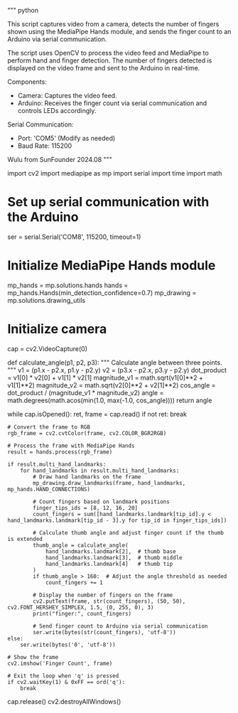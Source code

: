 
""" python

This script captures video from a camera, detects the number of fingers shown using 
the MediaPipe Hands module, and sends the finger count to an Arduino via serial communication.

The script uses OpenCV to process the video feed and MediaPipe to perform hand and finger 
detection. The number of fingers detected is displayed on the video frame and sent to 
the Arduino in real-time.

Components:
- Camera: Captures the video feed.
- Arduino: Receives the finger count via serial communication and controls LEDs accordingly.

Serial Communication:
- Port: 'COM5' (Modify as needed)
- Baud Rate: 115200

Wulu from SunFounder 2024.08
"""

import cv2
import mediapipe as mp
import serial
import time
import math

# Set up serial communication with the Arduino
ser = serial.Serial('COM8', 115200, timeout=1)

# Initialize MediaPipe Hands module
mp_hands = mp.solutions.hands
hands = mp_hands.Hands(min_detection_confidence=0.7)
mp_drawing = mp.solutions.drawing_utils

# Initialize camera
cap = cv2.VideoCapture(0)

def calculate_angle(p1, p2, p3):
    """ Calculate angle between three points. """
    v1 = (p1.x - p2.x, p1.y - p2.y)
    v2 = (p3.x - p2.x, p3.y - p2.y)
    dot_product = v1[0] * v2[0] + v1[1] * v2[1]
    magnitude_v1 = math.sqrt(v1[0]**2 + v1[1]**2)
    magnitude_v2 = math.sqrt(v2[0]**2 + v2[1]**2)
    cos_angle = dot_product / (magnitude_v1 * magnitude_v2)
    angle = math.degrees(math.acos(min(1.0, max(-1.0, cos_angle))))
    return angle

while cap.isOpened():
    ret, frame = cap.read()
    if not ret:
        break
    
    # Convert the frame to RGB
    rgb_frame = cv2.cvtColor(frame, cv2.COLOR_BGR2RGB)
    
    # Process the frame with MediaPipe Hands
    result = hands.process(rgb_frame)
    
    if result.multi_hand_landmarks:
        for hand_landmarks in result.multi_hand_landmarks:
            # Draw hand landmarks on the frame
            mp_drawing.draw_landmarks(frame, hand_landmarks, mp_hands.HAND_CONNECTIONS)
            
            # Count fingers based on landmark positions
            finger_tips_ids = [8, 12, 16, 20]
            count_fingers = sum([hand_landmarks.landmark[tip_id].y < hand_landmarks.landmark[tip_id - 3].y for tip_id in finger_tips_ids])
            
            # Calculate thumb angle and adjust finger count if the thumb is extended
            thumb_angle = calculate_angle(
                hand_landmarks.landmark[2],  # thumb base
                hand_landmarks.landmark[3],  # thumb middle
                hand_landmarks.landmark[4]   # thumb tip
            )
            if thumb_angle > 160:  # Adjust the angle threshold as needed
                count_fingers += 1
            
            # Display the number of fingers on the frame
            cv2.putText(frame, str(count_fingers), (50, 50), cv2.FONT_HERSHEY_SIMPLEX, 1.5, (0, 255, 0), 3)
            print("finger:", count_fingers)

            # Send finger count to Arduino via serial communication
            ser.write(bytes(str(count_fingers), 'utf-8')) 
    else:
        ser.write(bytes('0', 'utf-8')) 

    # Show the frame
    cv2.imshow('Finger Count', frame)
    
    # Exit the loop when 'q' is pressed
    if cv2.waitKey(1) & 0xFF == ord('q'):
        break

cap.release()
cv2.destroyAllWindows()
